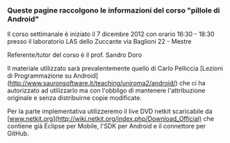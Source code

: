 ### Queste pagine raccolgono le informazioni del corso "pillole di Android"

Il corso settimanale è iniziato il 7 dicembre 2012 con orario
16:30 - 18:30 presso il laboratorio LAS dello
Zuccante via Baglioni 22 - Mestre

Referente/tutor del corso è il prof. Sandro Doro

Il materiale utilizzato sarà prevalentemente quello di Carlo Pelliccia
[Lezioni di Programmazione su Android]
(http://www.sauronsoftware.it/teaching/uniroma2/android/)
che ci ha autorizzato ad utilizzarlo ma con l'obbligo di mantenere l'attribuzione originale e senza distribuirne copie modificate.

Per la parte implementativa utilizzeremo il live DVD netkit scaricabile
da [www.netkit.org](http://wiki.netkit.org/index.php/Download_Official)
che contiene già Eclipse per Mobile, l'SDK per Android
e il connettore per GitHub.


